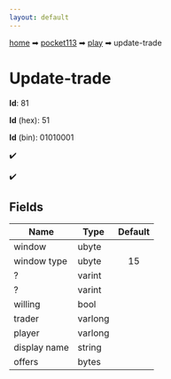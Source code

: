 ```yaml
---
layout: default
---
```


[home](/) ➡ [pocket113](/protocol/pocket113) ➡ [play](/protocol/pocket113/play) ➡ update-trade

# Update-trade

**Id**: 81

**Id** (hex): 51

**Id** (bin): 01010001

✔️

✔️

## Fields

Name | Type | Default
---|---|:---:
window | ubyte | 
window type | ubyte | 15
? | varint | 
? | varint | 
willing | bool | 
trader | varlong | 
player | varlong | 
display name | string | 
offers | bytes | 


